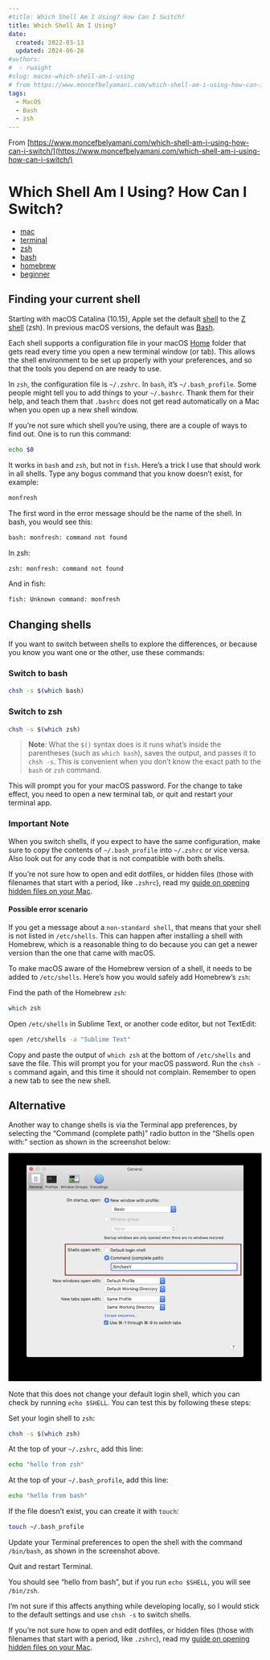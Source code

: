 ```yaml
---
#title: Which Shell Am I Using? How Can I Switch?
title: Which Shell Am I Using?
date:
  created: 2022-03-13
  updated: 2024-06-26
#authors:
#  - rwaight
#slug: macos-which-shell-am-i-using
# from https://www.moncefbelyamani.com/which-shell-am-i-using-how-can-i-switch/
tags:
  - MacOS
  - Bash
  - zsh
---
```


From [https://www.moncefbelyamani.com/which-shell-am-i-using-how-can-i-switch/](https://www.moncefbelyamani.com/which-shell-am-i-using-how-can-i-switch/)


# Which Shell Am I Using? How Can I Switch?

* [mac](https://www.moncefbelyamani.com/tags/mac/)
*  [terminal](https://www.moncefbelyamani.com/tags/terminal/)
*  [zsh](https://www.moncefbelyamani.com/tags/zsh/)
*  [bash](https://www.moncefbelyamani.com/tags/bash/)
*  [homebrew](https://www.moncefbelyamani.com/tags/homebrew/)
*  [beginner](https://www.moncefbelyamani.com/tags/beginner/)


## Finding your current shell

Starting with macOS Catalina (10.15), Apple set the default [shell](https://en.wikipedia.org/wiki/Shell_(computing)) to the [Z shell](https://en.wikipedia.org/wiki/Z_shell) (zsh). In previous macOS versions, the default was [Bash](https://en.wikipedia.org/wiki/Bash_(Unix_shell)).

Each shell supports a configuration file in your macOS [Home](https://www.moncefbelyamani.com/home-is-where-the-heart-is/) folder that gets read every time you open a new terminal window (or tab). This allows the shell environment to be set up properly with your preferences, and so that the tools you depend on are ready to use.

In `zsh`, the configuration file is `~/.zshrc`. In `bash`, it’s `~/.bash_profile`. Some people might tell you to add things to your `~/.bashrc`. Thank them for their help, and teach them that `.bashrc` does not get read automatically on a Mac when you open up a new shell window.

If you’re not sure which shell you’re using, there are a couple of ways to find out. One is to run this command:
```bash
echo $0
```

It works in `bash` and `zsh`, but not in `fish`. Here’s a trick I use that should work in all shells. Type any bogus command that you know doesn’t exist, for example:
```bash
monfresh
```

The first word in the error message should be the name of the shell. In bash, you would see this:
```bash
bash: monfresh: command not found
```

In zsh:
```bash
zsh: monfresh: command not found
```

And in fish:
```bash
fish: Unknown command: monfresh
```


## Changing shells

If you want to switch between shells to explore the differences, or because you know you want one or the other, use these commands:


### Switch to bash

```bash
chsh -s $(which bash)
```

### Switch to zsh

```bash
chsh -s $(which zsh)
```

> **Note**: What the `$()` syntax does is it runs what’s inside the parentheses (such as `which bash`), saves the output, and passes it to `chsh -s`. This is convenient when you don’t know the exact path to the `bash` or `zsh` command.

This will prompt you for your macOS password. For the change to take effect, you need to open a new terminal tab, or quit and restart your terminal app.


### Important Note

When you switch shells, if you expect to have the same configuration, make sure to copy the contents of `~/.bash_profile` into `~/.zshrc` or vice versa. Also look out for any code that is not compatible with both shells.

If you’re not sure how to open and edit dotfiles, or hidden files (those with filenames that start with a period, like `.zshrc`), read my [guide on opening hidden files on your Mac](https://www.moncefbelyamani.com/5-ways-to-open-hidden-files-on-your-mac/).


#### Possible error scenario

If you get a message about a `non-standard shell`, that means that your shell is not listed in `/etc/shells`. This can happen after installing a shell with Homebrew, which is a reasonable thing to do because you can get a newer version than the one that came with macOS.

To make macOS aware of the Homebrew version of a shell, it needs to be added to `/etc/shells`. Here’s how you would safely add Homebrew’s `zsh`:

Find the path of the Homebrew `zsh`:
```bash
which zsh
```

Open `/etc/shells` in Sublime Text, or another code editor, but not TextEdit:
```bash
open /etc/shells -a "Sublime Text"
```

Copy and paste the output of `which zsh` at the bottom of `/etc/shells` and save the file. This will prompt you for your macOS password. Run the `chsh -s` command again, and this time it should not complain. Remember to open a new tab to see the new shell.


## Alternative

Another way to change shells is via the Terminal app preferences, by selecting the “Command (complete path)” radio button in the “Shells open with:” section as shown in the screenshot below:


![alt_text](macos-which-shell-screenshot-01.jpg "image_tooltip")


Note that this does not change your default login shell, which you can check by running `echo $SHELL`. You can test this by following these steps:

Set your login shell to `zsh`:
```bash
chsh -s $(which zsh)
```

At the top of your `~/.zshrc`, add this line:
```bash
echo "hello from zsh"
```

At the top of your `~/.bash_profile`, add this line:
```bash
echo "hello from bash"
```

If the file doesn’t exist, you can create it with `touch`:
```bash
touch ~/.bash_profile
```

Update your Terminal preferences to open the shell with the command `/bin/bash`, as shown in the screenshot above.

Quit and restart Terminal.

You should see “hello from bash”, but if you run `echo $SHELL`, you will see `/bin/zsh`.

I’m not sure if this affects anything while developing locally, so I would stick to the default settings and use `chsh -s` to switch shells.

If you’re not sure how to open and edit dotfiles, or hidden files (those with filenames that start with a period, like `.zshrc`), read my [guide on opening hidden files on your Mac](https://www.moncefbelyamani.com/5-ways-to-open-hidden-files-on-your-mac/).
